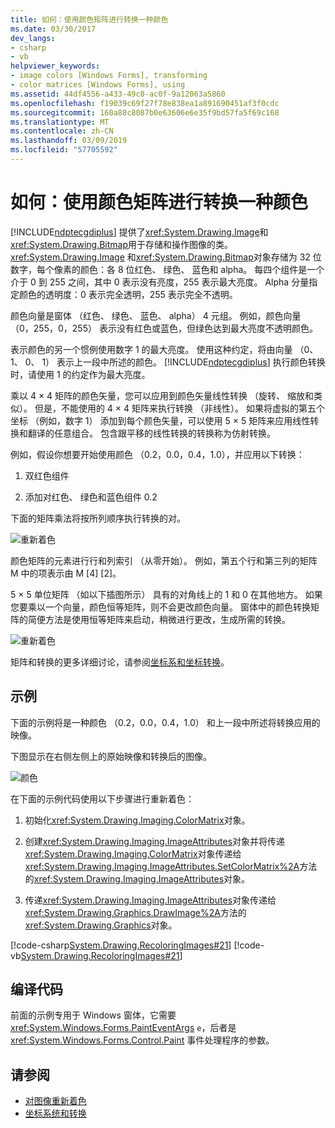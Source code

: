 ```yaml
---
title: 如何：使用颜色矩阵进行转换一种颜色
ms.date: 03/30/2017
dev_langs:
- csharp
- vb
helpviewer_keywords:
- image colors [Windows Forms], transforming
- color matrices [Windows Forms], using
ms.assetid: 44df4556-a433-49c0-ac0f-9a12063a5860
ms.openlocfilehash: f19039c69f27f78e838ea1a891690451af3f0cdc
ms.sourcegitcommit: 160a88c8087b0e63606e6e35f9bd57fa5f69c168
ms.translationtype: MT
ms.contentlocale: zh-CN
ms.lasthandoff: 03/09/2019
ms.locfileid: "57705592"
---
```

# <a name="how-to-use-a-color-matrix-to-transform-a-single-color"></a>如何：使用颜色矩阵进行转换一种颜色
[!INCLUDE[ndptecgdiplus](../../../../includes/ndptecgdiplus-md.md)] 提供了<xref:System.Drawing.Image>和<xref:System.Drawing.Bitmap>用于存储和操作图像的类。 <xref:System.Drawing.Image> 和<xref:System.Drawing.Bitmap>对象存储为 32 位数字，每个像素的颜色：各 8 位红色、 绿色、 蓝色和 alpha。 每四个组件是一个介于 0 到 255 之间，其中 0 表示没有亮度，255 表示最大亮度。 Alpha 分量指定颜色的透明度：0 表示完全透明，255 表示完全不透明。  
  
 颜色向量是窗体 （红色、 绿色、 蓝色、 alpha） 4 元组。 例如，颜色向量 （0，255，0，255） 表示没有红色或蓝色，但绿色达到最大亮度不透明颜色。  
  
 表示颜色的另一个惯例使用数字 1 的最大亮度。 使用这种约定，将由向量 （0、 1、 0、 1） 表示上一段中所述的颜色。 [!INCLUDE[ndptecgdiplus](../../../../includes/ndptecgdiplus-md.md)] 执行颜色转换时，请使用 1 的约定作为最大亮度。  
  
 乘以 4 × 4 矩阵的颜色矢量，您可以应用到颜色矢量线性转换 （旋转、 缩放和类似）。 但是，不能使用的 4 × 4 矩阵来执行转换 （非线性）。 如果将虚拟的第五个坐标 （例如，数字 1） 添加到每个颜色矢量，可以使用 5 × 5 矩阵来应用线性转换和翻译的任意组合。 包含跟平移的线性转换的转换称为仿射转换。  
  
 例如，假设你想要开始使用颜色 （0.2，0.0，0.4，1.0），并应用以下转换：  
  
1.  双红色组件  
  
2.  添加对红色、 绿色和蓝色组件 0.2  
  
 下面的矩阵乘法将按所列顺序执行转换的对。  
  
 ![重新着色](./media/recoloring01.gif "recoloring01")  
  
 颜色矩阵的元素进行行和列索引 （从零开始）。 例如，第五个行和第三列的矩阵 M 中的项表示由 M [4] [2]。  
  
 5 × 5 单位矩阵 （如以下插图所示） 具有的对角线上的 1 和 0 在其他地方。 如果您要乘以一个向量，颜色恒等矩阵，则不会更改颜色向量。 窗体中的颜色转换矩阵的简便方法是使用恒等矩阵来启动，稍微进行更改，生成所需的转换。  
  
 ![重新着色](./media/recoloring02.gif "recoloring02")  
  
 矩阵和转换的更多详细讨论，请参阅[坐标系和坐标转换](coordinate-systems-and-transformations.md)。  
  
## <a name="example"></a>示例  
 下面的示例将是一种颜色 （0.2，0.0，0.4，1.0） 和上一段中所述将转换应用的映像。  
  
 下图显示在右侧左侧上的原始映像和转换后的图像。  
  
 ![颜色](./media/colortrans1.png "colortrans1")  
  
 在下面的示例代码使用以下步骤进行重新着色：  
  
1.  初始化<xref:System.Drawing.Imaging.ColorMatrix>对象。  
  
2.  创建<xref:System.Drawing.Imaging.ImageAttributes>对象并将传递<xref:System.Drawing.Imaging.ColorMatrix>对象传递给<xref:System.Drawing.Imaging.ImageAttributes.SetColorMatrix%2A>方法的<xref:System.Drawing.Imaging.ImageAttributes>对象。  
  
3.  传递<xref:System.Drawing.Imaging.ImageAttributes>对象传递给<xref:System.Drawing.Graphics.DrawImage%2A>方法的<xref:System.Drawing.Graphics>对象。  
  
 [!code-csharp[System.Drawing.RecoloringImages#21](~/samples/snippets/csharp/VS_Snippets_Winforms/System.Drawing.RecoloringImages/CS/Class1.cs#21)]
 [!code-vb[System.Drawing.RecoloringImages#21](~/samples/snippets/visualbasic/VS_Snippets_Winforms/System.Drawing.RecoloringImages/VB/Class1.vb#21)]  
  
## <a name="compiling-the-code"></a>编译代码  
 前面的示例专用于 Windows 窗体，它需要 <xref:System.Windows.Forms.PaintEventArgs> `e`，后者是 <xref:System.Windows.Forms.Control.Paint> 事件处理程序的参数。  
  
## <a name="see-also"></a>请参阅
- [对图像重新着色](recoloring-images.md)
- [坐标系统和转换](coordinate-systems-and-transformations.md)
